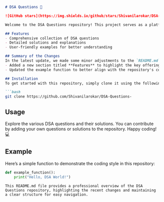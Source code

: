 ```markdown
# DSA Questions 🚀

![GitHub stars](https://img.shields.io/github/stars/Shivanilarokar/DSA-Questions-?style=social) ![Forks](https://img.shields.io/github/forks/Shivanilarokar/DSA-Questions-?style=social)

Welcome to the DSA Questions repository! This project serves as a platform for developers and learners to practice and enhance their skills in Data Structures and Algorithms (DSA). This repository is designed to help you improve your understanding of various data structures and algorithms through a collection of questions and solutions.

## Features
- Comprehensive collection of DSA questions
- Detailed solutions and explanations
- User-friendly examples for better understanding

## Summary of the Changes
In the latest update, we made some minor adjustments to the `README.md` file to enhance clarity and presentation. The following changes were made:
- Added a new section titled **Features** to highlight the key offerings of the repository.
- Updated the example function to better align with the repository's coding style.

## Installation
To get started with this repository, simply clone it using the following command:

```bash
git clone https://github.com/Shivanilarokar/DSA-Questions-
```

## Usage
Explore the various DSA questions and their solutions. You can contribute by adding your own questions or solutions to the repository. Happy coding! 💻

## Example
Here’s a simple function to demonstrate the coding style in this repository:

```python
def example_function():
    print("Hello, DSA World!")
```
```
This README.md file provides a professional overview of the DSA Questions repository, highlighting the recent changes and maintaining a clear structure for easy navigation.